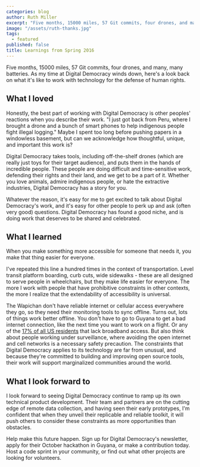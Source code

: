 ```yaml
---
categories: blog
author: Ruth Miller
excerpt: "Five months, 15000 miles, 57 Git commits, four drones, and many, many batteries. As my time at Digital Democracy winds down, here's a look back on what it's like to work with technology for the defense of human rights."
image: "/assets/ruth-thanks.jpg"
tags: 
  - featured
published: false
title: Learnings from Spring 2016
---
```


Five months, 15000 miles, 57 Git commits, four drones, and many, many batteries. As my time at Digital Democracy winds down, here's a look back on what it's like to work with technology for the defense of human rights.

## What I loved

Honestly, the best part of working with Digital Democracy is other peoples' reactions when you describe their work. "I just got back from Peru, where I brought a drone and a bunch of smart phones to help indigenous people fight illegal logging." Maybe I spent too long before pushing papers in a windowless basement, but can we acknowledge how thoughtful, unique, and important this work is?

Digital Democracy takes tools, including off-the-shelf drones (which are really just toys for their target audience), and puts them in the hands of incredible people. These people are doing difficult and time-sensitive work, defending their rights and their land, and we get to be a part of it. Whether you love animals, admire indigenous people, or hate the extractive industries, Digital Democracy has a story for you.

Whatever the reason, it's easy for me to get excited to talk about Digital Democracy's work, and it's easy for other people to perk up and ask (often very good) questions. Digital Democracy has found a good niche, and is doing work that deserves to be shared and celebrated.

## What I learned

When you make something more accessible for someone that needs it, you make that thing easier for everyone.

I've repeated this line a hundred times in the context of transportation. Level transit platform boarding, curb cuts, wide sidewalks - these are all designed to serve people in wheelchairs, but they make life easier for everyone. The more I work with people that have prohibitive constraints in other contexts, the more I realize that the extendability of accessibility is universal.

The Wapichan don't have reliable internet or cellular access everywhere they go, so they need their monitoring tools to sync offline. Turns out, lots of things work better offline. You don't have to go to Guyana to get a bad internet connection, like the next time you want to work on a flight. Or any of the [17% of all US residents](https://www.fcc.gov/reports-research/reports/broadband-progress-reports/2015-broadband-progress-report) that lack broadband access. But also think about people working under surveillance, where avoiding the open internet and cell networks is a necessary safety precaution. The constraints that Digital Democracy applies to its technology are far from unusual, and because they're committed to building and improving open source tools, their work will support marginalized communities around the world.


## What I look forward to

I look forward to seeing Digital Democracy continue to ramp up its own technical product development. Their team and partners are on the cutting edge of remote data collection, and having seen their early prototypes, I'm confident that when they unveil their replicable and reliable toolkit, it will push others to consider these constraints as more opportunities than obstacles.

Help make this future happen. Sign up for Digital Democracy's newsletter, apply for their October hackathon in Guyana, or make a contribution today. Host a code sprint in your community, or find out what other projects are looking for volunteers.
